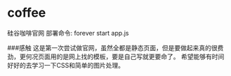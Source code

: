 coffee
======

硅谷咖啡官网
部署命令: forever start app.js

###感触
这是第一次尝试做官网，虽然全都是静态页面，但是要做起来真的很费劲，更何况页面用的是网上找的模板，要是自己写就更要命了。
希望能够有时间好好的去学习一下CSS和简单的图片处理。
